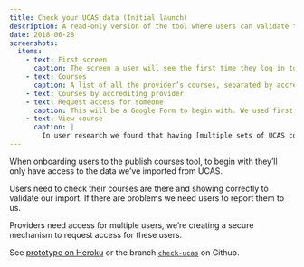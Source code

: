 ```yaml
---
title: Check your UCAS data (Initial launch)
description: A read-only version of the tool where users can validate their imported courses and request access for users.
date: 2018-06-28
screenshots:
  items:
    - text: First screen
      caption: The screen a user will see the first time they log in to the service.
    - text: Courses
      caption: A list of all the provider’s courses, separated by accrediting provider where appropriate.
    - text: Courses by accrediting provider
    - text: Request access for someone
      caption: This will be a Google Form to begin with. We used first name and last name as that’s a requirement of DFE Sign-in.
    - text: View course
      caption: |
        In user research we found that having [multiple sets of UCAS course information on one page](/publish-teacher-training-courses/school-direct-view#course-details-from-ucas) and deep linking to them was confusing. This design splits them out into a single page per course.
---
```


When onboarding users to the publish courses tool, to begin with they’ll only have access to the data we’ve imported from UCAS.

Users need to check their courses are there and showing correctly to validate our import. If there are problems we need users to report them to us.

Providers need access for multiple users, we’re creating a secure mechanism to request access for these users.

See [prototype on Heroku](https://publish-courses-check-ucas.herokuapp.com/we-imported) or the branch [`check-ucas`](https://github.com/DFE-Digital/publish-teacher-training-prototype/tree/check-ucas) on Github.
